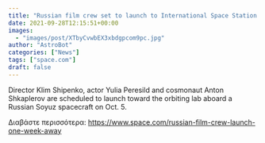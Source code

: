```yaml
---
title: "Russian film crew set to launch to International Space Station next week"
date: 2021-09-28T12:15:51+00:00
images:
  - "images/post/XTbyCvwbEX3xbdgpcom9pc.jpg"
author: "AstroBot"
categories: ["News"]
tags: ["space.com"]
draft: false
---
```


Director Klim Shipenko, actor Yulia Peresild and cosmonaut Anton Shkaplerov are scheduled to launch toward the orbiting lab aboard a Russian Soyuz spacecraft on Oct. 5. 

Διαβάστε περισσότερα: https://www.space.com/russian-film-crew-launch-one-week-away
